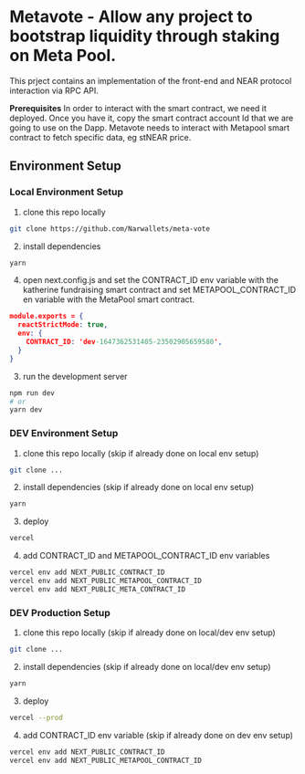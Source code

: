 # Metavote - Allow any project to bootstrap liquidity through staking on Meta Pool.
This prject contains an implementation of the front-end and NEAR protocol interaction via RPC API.


**Prerequisites**
In order to interact with the smart contract, we need it deployed. Once you have it, copy the smart contract account Id that we are going to use on the Dapp.
Metavote needs to interact with Metapool smart contract to fetch specific data, eg stNEAR price.

## Environment Setup

### Local Environment Setup
1. clone this repo locally
```bash
git clone https://github.com/Narwallets/meta-vote
```
2. install dependencies
```bash
yarn
```
4. open next.config.js and set the CONTRACT_ID env variable with the katherine fundraising smart contract and set METAPOOL_CONTRACT_ID en variable with the MetaPool smart contract.
```json
module.exports = {
  reactStrictMode: true,
  env: {
    CONTRACT_ID: 'dev-1647362531405-23502905659580',
  }
}
````
3. run the development server
```bash
npm run dev
# or
yarn dev
```

### DEV Environment Setup
1. clone this repo locally (skip if already done on local env setup)
```bash
git clone ...
```
2. install dependencies (skip if already done on local env setup)
```bash
yarn
```
3. deploy
```bash
vercel
```
4. add CONTRACT_ID and METAPOOL_CONTRACT_ID env variables
```bash
vercel env add NEXT_PUBLIC_CONTRACT_ID 
vercel env add NEXT_PUBLIC_METAPOOL_CONTRACT_ID
vercel env add NEXT_PUBLIC_META_CONTRACT_ID

```

### DEV Production Setup
1. clone this repo locally (skip if already done on local/dev env setup)
```bash
git clone ... 
```
2. install dependencies (skip if already done on local/dev env setup)
```bash
yarn 
```
3. deploy
```bash
vercel --prod
```
4. add CONTRACT_ID env variable (skip if already done on dev env setup)
```bash
vercel env add NEXT_PUBLIC_CONTRACT_ID
vercel env add NEXT_PUBLIC_METAPOOL_CONTRACT_ID
```
